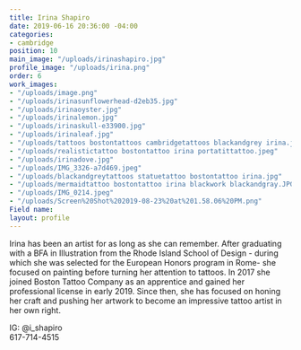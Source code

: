 ```yaml
---
title: Irina Shapiro
date: 2019-06-16 20:36:00 -04:00
categories:
- cambridge
position: 10
main_image: "/uploads/irinashapiro.jpg"
profile_image: "/uploads/irina.png"
order: 6
work_images:
- "/uploads/image.png"
- "/uploads/irinasunflowerhead-d2eb35.jpg"
- "/uploads/irinaoyster.jpg"
- "/uploads/irinalemon.jpg"
- "/uploads/irinaskull-e33900.jpg"
- "/uploads/irinaleaf.jpg"
- "/uploads/tattoos bostontattoos cambridgetattoos blackandgrey irina.jpeg"
- "/uploads/realistictattoo bostontattoo irina portatittattoo.jpeg"
- "/uploads/irinadove.jpg"
- "/uploads/IMG_3326-a7d469.jpeg"
- "/uploads/blackandgreytattoos statuetattoo bostontattoo irina.jpg"
- "/uploads/mermaidtattoo bostontattoo irina blackwork blackandgray.JPG"
- "/uploads/IMG_0214.jpeg"
- "/uploads/Screen%20Shot%202019-08-23%20at%201.58.06%20PM.png"
Field name: 
layout: profile
---
```


Irina has been an artist for as long as she can remember. After graduating with a BFA in Illustration from the Rhode Island School of Design - during which she was selected for the European Honors program in Rome- she focused on painting before turning her attention to tattoos. In 2017 she joined Boston Tattoo Company as an apprentice and gained her professional license in early 2019. Since then, she has focused on honing her craft and pushing her artwork to become an impressive tattoo artist in her own right. 

IG: @i_shapiro  
617-714-4515